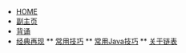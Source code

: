 <!-- docs/_sidebar.md -->

* [HOME](./)
* [副主页](./python/index)
* [背诵](./python/memorize)
* [经典再现](./python/classic/index)
** [常用技巧](./python/classic/freqused)
** [常用Java技巧](./python/classic/freqused_java)
** [关于链表](./python/classic/linkedlist)
